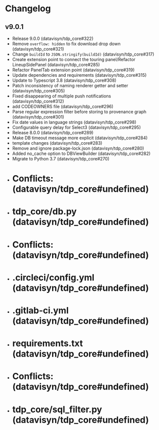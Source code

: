 # Changelog

## v9.0.1

* Release 9.0.0 (datavisyn/tdp_core#322)
* Remove `overflow: hidden` to fix download drop down (datavisyn/tdp_core#321)
* Change `buildId` to `JSON.stringify(buildId)` (datavisyn/tdp_core#317)
* Create extension point to connect the touring panel/Refactor LineupSidePanel (datavisyn/tdp_core#285)
* Refactor PanelTab extension point (datavisyn/tdp_core#319)
* Update dependencies and requirements (datavisyn/tdp_core#315)
* Update to Typescript 3.8 (datavisyn/tdp_core#308)
* Patch inconsistency of naming renderer getter and setter (datavisyn/tdp_core#305)
* Fixed disappearing of multiple push notifications (datavisyn/tdp_core#312)
* add CODEOWNERS file (datavisyn/tdp_core#296)
* Parse regular expression filter before storing to provenance graph (datavisyn/tdp_core#301)
* Fix date values in language strings (datavisyn/tdp_core#298)
* Configurable query delay for Select3 (datavisyn/tdp_core#295)
* Release 8.0.0 (datavisyn/tdp_core#289)
* Make DB timeout message more explicit (datavisyn/tdp_core#284)
* template changes (datavisyn/tdp_core#283)
* Remove and ignore package-lock.json (datavisyn/tdp_core#280)
* Added no_cache option to DBViewBuilder (datavisyn/tdp_core#282)
* Migrate to Python 3.7 (datavisyn/tdp_core#270)
* # Conflicts: (datavisyn/tdp_core#undefined)
* #	tdp_core/db.py (datavisyn/tdp_core#undefined)
* # Conflicts: (datavisyn/tdp_core#undefined)
* #	.circleci/config.yml (datavisyn/tdp_core#undefined)
* #	.gitlab-ci.yml (datavisyn/tdp_core#undefined)
* #	requirements.txt (datavisyn/tdp_core#undefined)
* # Conflicts: (datavisyn/tdp_core#undefined)
* #	tdp_core/sql_filter.py (datavisyn/tdp_core#undefined)